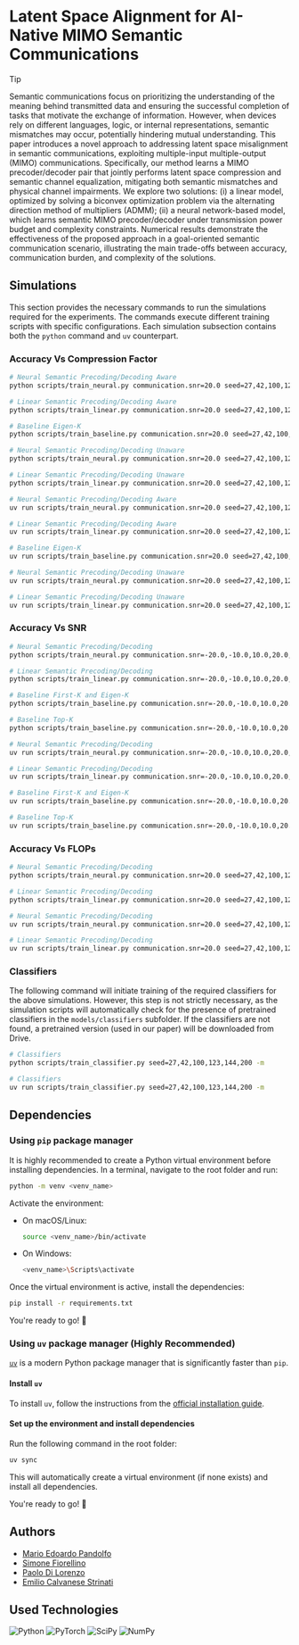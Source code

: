 # Latent Space Alignment for AI-Native MIMO Semantic Communications

> [!TIP]
> Semantic communications focus on prioritizing the understanding of the meaning behind transmitted data and ensuring the successful completion of tasks that motivate the exchange of information. However, when devices rely on different languages, logic, or internal representations, semantic mismatches may occur, potentially hindering mutual understanding. This paper introduces a novel approach to addressing latent space misalignment in semantic communications, exploiting multiple-input multiple-output (MIMO) communications. Specifically, our method learns a MIMO precoder/decoder pair that jointly performs latent space compression and semantic channel equalization, mitigating both semantic mismatches and physical channel impairments. We explore two solutions: (i) a linear model, optimized by solving a biconvex optimization problem via the alternating direction method of multipliers (ADMM); (ii) a neural network-based model, which learns semantic MIMO precoder/decoder under transmission power budget and complexity constraints. Numerical results demonstrate the effectiveness of the proposed approach in a goal-oriented semantic communication scenario, illustrating the main trade-offs between accuracy, communication burden, and complexity of the solutions.

## Simulations

This section provides the necessary commands to run the simulations required for the experiments. The commands execute different training scripts with specific configurations. Each simulation subsection contains both the `python` command and `uv` counterpart.

### Accuracy Vs Compression Factor

```bash
# Neural Semantic Precoding/Decoding Aware
python scripts/train_neural.py communication.snr=20.0 seed=27,42,100,123,144,200 communication.antennas_receiver=1,2,4,8,12,24,48,96,192 communication.antennas_transmitter=1,2,4,8,12,24,48,96,192 communication.awareness=aware datamodule.train_label_size=4200,420,42 simulation=compr_fact -m

# Linear Semantic Precoding/Decoding Aware
python scripts/train_linear.py communication.snr=20.0 seed=27,42,100,123,144,200 communication.antennas_receiver=1,2,4,8,12,24,48,96,192 communication.antennas_transmitter=1,2,4,8,12,24,48,96,192 communication.awareness=aware datamodule.train_label_size=4200,420,42 simulation=compr_fact -m

# Baseline Eigen-K
python scripts/train_baseline.py communication.snr=20.0 seed=27,42,100,123,144,200 strategy=Eigen-K communication.antennas_receiver=1,2,4,8,12,24,48,96,192 communication.antennas_transmitter=1,2,4,8,12,24,48,96,192 communication.awareness=aware datamodule.train_label_size=4200,420,42 simulation=compr_fact -m

# Neural Semantic Precoding/Decoding Unaware
python scripts/train_neural.py communication.snr=20.0 seed=27,42,100,123,144,200 communication.antennas_receiver=1,2,4,8,12,24,48,96,192 communication.antennas_transmitter=1,2,4,8,12,24,48,96,192 communication.awareness=unaware simulation=compr_fact -m

# Linear Semantic Precoding/Decoding Unaware
python scripts/train_linear.py communication.snr=20.0 seed=27,42,100,123,144,200 communication.antennas_receiver=1,2,4,8,12,24,48,96,192 communication.antennas_transmitter=1,2,4,8,12,24,48,96,192 communication.awareness=unaware simulation=compr_fact -m
```

```bash
# Neural Semantic Precoding/Decoding Aware
uv run scripts/train_neural.py communication.snr=20.0 seed=27,42,100,123,144,200 communication.antennas_receiver=1,2,4,8,12,24,48,96,192 communication.antennas_transmitter=1,2,4,8,12,24,48,96,192 communication.awareness=aware datamodule.train_label_size=4200,420,42 simulation=compr_fact -m

# Linear Semantic Precoding/Decoding Aware
uv run scripts/train_linear.py communication.snr=20.0 seed=27,42,100,123,144,200 communication.antennas_receiver=1,2,4,8,12,24,48,96,192 communication.antennas_transmitter=1,2,4,8,12,24,48,96,192 communication.awareness=aware datamodule.train_label_size=4200,420,42 simulation=compr_fact -m

# Baseline Eigen-K
uv run scripts/train_baseline.py communication.snr=20.0 seed=27,42,100,123,144,200 strategy=Eigen-K communication.antennas_receiver=1,2,4,8,12,24,48,96,192 communication.antennas_transmitter=1,2,4,8,12,24,48,96,192 communication.awareness=aware datamodule.train_label_size=4200,420,42 simulation=compr_fact -m

# Neural Semantic Precoding/Decoding Unaware
uv run scripts/train_neural.py communication.snr=20.0 seed=27,42,100,123,144,200 communication.antennas_receiver=1,2,4,8,12,24,48,96,192 communication.antennas_transmitter=1,2,4,8,12,24,48,96,192 communication.awareness=unaware simulation=compr_fact -m

# Linear Semantic Precoding/Decoding Unaware
uv run scripts/train_linear.py communication.snr=20.0 seed=27,42,100,123,144,200 communication.antennas_receiver=1,2,4,8,12,24,48,96,192 communication.antennas_transmitter=1,2,4,8,12,24,48,96,192 communication.awareness=unaware simulation=compr_fact -m
```

### Accuracy Vs SNR

```bash
# Neural Semantic Precoding/Decoding
python scripts/train_neural.py communication.snr=-20.0,-10.0,10.0,20.0,30.0 seed=27,42,100,123,144,200 communication.antennas_receiver=8 communication.antennas_transmitter=8 simulation=snr -m

# Linear Semantic Precoding/Decoding
python scripts/train_linear.py communication.snr=-20.0,-10.0,10.0,20.0,30.0 seed=27,42,100,123,144,200 communication.antennas_receiver=8 communication.antennas_transmitter=8 simulation=snr -m

# Baseline First-K and Eigen-K
python scripts/train_baseline.py communication.snr=-20.0,-10.0,10.0,20.0,30.0 seed=27,42,100,123,144,200 strategy=First-K,Eigen-K communication.antennas_receiver=8 communication.antennas_transmitter=8 simulation=snr -m

# Baseline Top-K
python scripts/train_baseline.py communication.snr=-20.0,-10.0,10.0,20.0,30.0 seed=27,42,100,123,144,200 strategy=Top-K communication.antennas_receiver=4 communication.antennas_transmitter=4 simulation=snr -m
```

```bash
# Neural Semantic Precoding/Decoding
uv run scripts/train_neural.py communication.snr=-20.0,-10.0,10.0,20.0,30.0 seed=27,42,100,123,144,200 communication.antennas_receiver=8 communication.antennas_transmitter=8 simulation=snr -m

# Linear Semantic Precoding/Decoding
uv run scripts/train_linear.py communication.snr=-20.0,-10.0,10.0,20.0,30.0 seed=27,42,100,123,144,200 communication.antennas_receiver=8 communication.antennas_transmitter=8 simulation=snr -m

# Baseline First-K and Eigen-K
uv run scripts/train_baseline.py communication.snr=-20.0,-10.0,10.0,20.0,30.0 seed=27,42,100,123,144,200 strategy=First-K,Eigen-K communication.antennas_receiver=8 communication.antennas_transmitter=8 simulation=snr -m

# Baseline Top-K
uv run scripts/train_baseline.py communication.snr=-20.0,-10.0,10.0,20.0,30.0 seed=27,42,100,123,144,200 strategy=Top-K communication.antennas_receiver=4 communication.antennas_transmitter=4 simulation=snr -m
```

### Accuracy Vs FLOPs

```bash
# Neural Semantic Precoding/Decoding
python scripts/train_neural.py communication.snr=20.0 seed=27,42,100,123,144,200 communication.antennas_receiver=6,10 communication.antennas_transmitter=6,10 model.lmb=0,10,20,30,40,50,60,70 simulation=pgd -m

# Linear Semantic Precoding/Decoding
python scripts/train_linear.py communication.snr=20.0 seed=27,42,100,123,144,200 communication.antennas_receiver=6,10 communication.antennas_transmitter=6,10 simulation=pgd -m
```

```bash
# Neural Semantic Precoding/Decoding
uv run scripts/train_neural.py communication.snr=20.0 seed=27,42,100,123,144,200 communication.antennas_receiver=6,10 communication.antennas_transmitter=6,10 model.lmb=0,10,20,30,40,50,60,70 simulation=pgd -m

# Linear Semantic Precoding/Decoding
uv run scripts/train_linear.py communication.snr=20.0 seed=27,42,100,123,144,200 communication.antennas_receiver=6,10 communication.antennas_transmitter=6,10 simulation=pgd -m
```

### Classifiers

The following command will initiate training of the required classifiers for the above simulations. However, this step is not strictly necessary, as the simulation scripts will automatically check for the presence of pretrained classifiers in the `models/classifiers` subfolder. If the classifiers are not found, a pretrained version (used in our paper) will be downloaded from Drive.

```bash
# Classifiers
python scripts/train_classifier.py seed=27,42,100,123,144,200 -m
```

```bash
# Classifiers
uv run scripts/train_classifier.py seed=27,42,100,123,144,200 -m
```

## Dependencies  

### Using `pip` package manager  

It is highly recommended to create a Python virtual environment before installing dependencies. In a terminal, navigate to the root folder and run:  

```bash
python -m venv <venv_name>
```

Activate the environment:  

- On macOS/Linux:  

  ```bash
  source <venv_name>/bin/activate
  ```

- On Windows:  

  ```bash
  <venv_name>\Scripts\activate
  ```

Once the virtual environment is active, install the dependencies:  

```bash
pip install -r requirements.txt
```

You're ready to go! 🚀  

### Using `uv` package manager (Highly Recommended)  

[`uv`](https://github.com/astral-sh/uv) is a modern Python package manager that is significantly faster than `pip`.  

#### Install `uv`  

To install `uv`, follow the instructions from the [official installation guide](https://github.com/astral-sh/uv#installation).  

#### Set up the environment and install dependencies  

Run the following command in the root folder:  

```bash
uv sync
```

This will automatically create a virtual environment (if none exists) and install all dependencies.  

You're ready to go! 🚀  

## Authors

- [Mario Edoardo Pandolfo](https://github.com/JRhin)
- [Simone Fiorellino](https://scholar.google.com/citations?hl=en&user=nKMc4GQAAAAJ)
- [Paolo Di Lorenzo](https://scholar.google.com/citations?hl=en&user=VZYvspQAAAAJ)
- [Emilio Calvanese Strinati](https://scholar.google.com/citations?user=bWndGhQAAAAJ)

## Used Technologies

![Python](https://img.shields.io/badge/python-3670A0?style=for-the-badge&logo=python&logoColor=ffdd54)
![PyTorch](https://img.shields.io/badge/PyTorch-%23EE4C2C.svg?style=for-the-badge&logo=PyTorch&logoColor=white)
![SciPy](https://img.shields.io/badge/SciPy-%230C55A5.svg?style=for-the-badge&logo=scipy&logoColor=%white)
![NumPy](https://img.shields.io/badge/numpy-%23013243.svg?style=for-the-badge&logo=numpy&logoColor=white)
